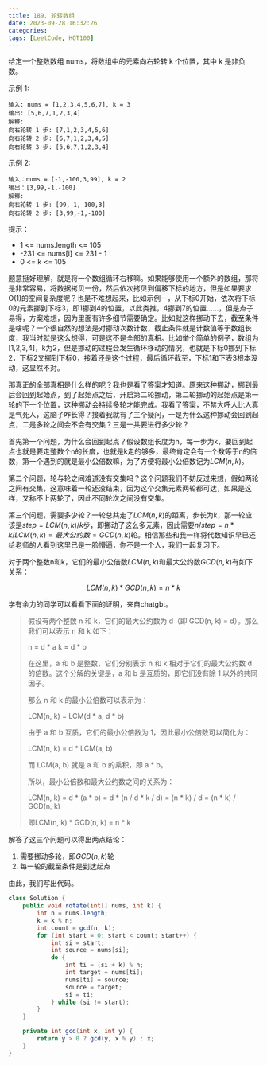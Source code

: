 ```yaml
---
title: 189. 轮转数组
date: 2023-09-28 16:32:26
categories:
tags: [LeetCode, HOT100]
---
```

给定一个整数数组 nums，将数组中的元素向右轮转 k 个位置，其中 k 是非负数。

示例 1:

```
输入: nums = [1,2,3,4,5,6,7], k = 3
输出: [5,6,7,1,2,3,4]
解释:
向右轮转 1 步: [7,1,2,3,4,5,6]
向右轮转 2 步: [6,7,1,2,3,4,5]
向右轮转 3 步: [5,6,7,1,2,3,4]
```

示例 2:

```
输入：nums = [-1,-100,3,99], k = 2
输出：[3,99,-1,-100]
解释:
向右轮转 1 步: [99,-1,-100,3]
向右轮转 2 步: [3,99,-1,-100]
```


提示：

- 1 <= nums.length <= 105
- -231 <= nums[i] <= 231 - 1
- 0 <= k <= 105

题意挺好理解，就是将一个数组循环右移嘛。如果能够使用一个额外的数组，那将是非常容易，将数据拷贝一份，然后依次拷贝到偏移下标的地方，但是如果要求O(1)的空间复杂度呢？也是不难想起来，比如示例一，从下标0开始，依次将下标0的元素挪到下标3，即1挪到4的位置，以此类推，4挪到7的位置……，但是点子易得，方案难想，因为里面有许多细节需要确定。比如就这样挪动下去，截至条件是啥呢？一个很自然的想法是对挪动次数计数，截止条件就是计数值等于数组长度，我当时就是这么想得，可是这不是全部的真相。比如举个简单的例子，数组为[1,2,3,4]，k为2，但是挪动的过程会发生循环移动的情况，也就是下标0挪到下标2，下标2又挪到下标0，接着还是这个过程，最后循环截至，下标1和下表3根本没动，这显然不对。

那真正的全部真相是什么样的呢？我也是看了答案才知道。原来这种挪动，挪到最后会回到起始点，到了起始点之后，开启第二轮挪动，第二轮挪动的起始点是第一轮的下一个位置，这种挪动会持续多轮才能完成。我看了答案，不禁大呼人比人真是气死人，这脑子咋长得？接着我就有了三个疑问，一是为什么这种挪动会回到起点，二是多轮之间会不会有交集？三是一共要进行多少轮？

首先第一个问题，为什么会回到起点？假设数组长度为n，每一步为k，要回到起点也就是要走整数个n的长度，也就是k走的够多，最终肯定会有一个数等于n的倍数，第一个遇到的就是最小公倍数嘛，为了方便将最小公倍数记为$LCM(n, k)$。

第二个问题，轮与轮之间难道没有交集吗？这个问题我们不妨反过来想，假如两轮之间有交集，这意味着一轮还没结束，因为这个交集元素两轮都可达，如果是这样，又称不上两轮了，因此不同轮次之间没有交集。

第三个问题，需要多少轮？一轮总共走了$LCM(n, k)$的距离，步长为k，那一轮应该是$step = LCM(n, k) / k$步，即挪动了这么多元素，因此需要$n / step = n*k / LCM(n, k) = 最大公约数 = GCD(n, k)$轮。相信那些和我一样将代数知识早已还给老师的人看到这里已是一脸懵逼，你不是一个人，我们一起复习下。

对于两个整数n和k，它们的最小公倍数$LCM(n, k)$和最大公约数$GCD(n, k)$有如下关系：

$$LCM(n, k) * GCD(n, k) = n * k$$

学有余力的同学可以看看下面的证明，来自chatgbt。

> 假设有两个整数 n 和 k，它们的最大公约数为 d（即 GCD(n, k) = d）。那么我们可以表示 n 和 k 如下：
>
> n = d * a
> k = d * b
>
> 在这里，a 和 b 是整数，它们分别表示 n 和 k 相对于它们的最大公约数 d 的倍数。这个分解的关键是，a 和 b 是互质的，即它们没有除 1 以外的共同因子。
>
> 那么 n 和 k 的最小公倍数可以表示为：
>
> LCM(n, k) = LCM(d * a, d * b)
>
> 由于 a 和 b 互质，它们的最小公倍数为 1，因此最小公倍数可以简化为：
>
> LCM(n, k) = d * LCM(a, b)
>
> 而 LCM(a, b) 就是 a 和 b 的乘积，即 a * b。
>
> 所以，最小公倍数和最大公约数之间的关系为：
>
> LCM(n, k) = d * (a * b) = d * (n / d * k / d) = (n * k) / d = (n * k) / GCD(n, k)
>
> 即LCM(n, k) * GCD(n, k) = n * k

解答了这三个问题可以得出两点结论：

1. 需要挪动多轮，即$GCD(n, k)$轮
2. 每一轮的截至条件是到达起点

由此，我们写出代码。

```java
class Solution {
    public void rotate(int[] nums, int k) {
        int n = nums.length;
        k = k % n;
        int count = gcd(n, k);
        for (int start = 0; start < count; start++) {
            int si = start;
            int source = nums[si];
            do {
                int ti = (si + k) % n;
                int target = nums[ti];
                nums[ti] = source;
                source = target;
                si = ti;
            } while (si != start);
        }
    }

    private int gcd(int x, int y) {
        return y > 0 ? gcd(y, x % y) : x;
    }
}
```
